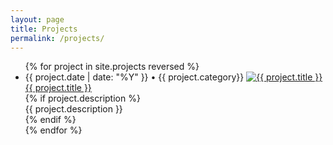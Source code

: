 ```yaml
---
layout: page 
title: Projects
permalink: /projects/
---
```


  <ul class="work-list">
    {% for project in site.projects reversed %}
      <li>
          <span class="post-meta">{{ project.date | date: "%Y" }} • {{ project.category}}</span>
          <a href="{{ project.url | prepend: site.baseurl }}" title="{{ project.title }}">
              <img src="{{ project.thumbnail }}" alt="{{ project.title }}"/>
              <div class="work-title">{{ project.title }}</div>
          </a>
          {% if project.description %}
          <div class="work-description">{{ project.description }}</div>
          {% endif %}
      </li>
    {% endfor %}
  </ul>
